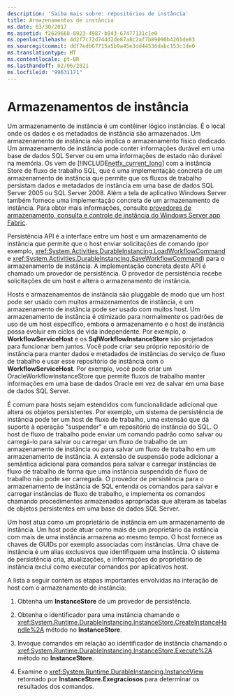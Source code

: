 ```yaml
---
description: 'Saiba mais sobre: repositórios de instância'
title: Armazenamentos de instância
ms.date: 03/30/2017
ms.assetid: f2629668-0923-4987-b943-67477131c1e0
ms.openlocfilehash: 4d2f7c72d744d2de87a8c2af7b89090b4261de83
ms.sourcegitcommit: ddf7edb67715a5b9a45e3dd44536dabc153c1de0
ms.translationtype: MT
ms.contentlocale: pt-BR
ms.lasthandoff: 02/06/2021
ms.locfileid: "99631171"
---
```

# <a name="instance-stores"></a>Armazenamentos de instância

Um armazenamento de instância é um contêiner lógico instâncias. É o local onde os dados e os metadados de instância são armazenados. Um armazenamento de instância não implica o armazenamento físico dedicado. Um armazenamento de instância pode conter informações durável em uma base de dados SQL Server ou em uma informações de estado não durável na memória. Os vem de [!INCLUDE[netfx_current_long](../../../includes/netfx-current-long-md.md)] com a instância Store de fluxo de trabalho SQL, que é uma implementação concreta de um armazenamento de instância que permite que os fluxos de trabalho persistam dados e metadados de instância em uma base de dados SQL Server 2005 ou SQL Server 2008. Além a tela de aplicativo Windows Server também fornece uma implementação concreta de um armazenamento de instância. Para obter mais informações, consulte [provedores de armazenamento, consulta e controle de instância do Windows Server app Fabric](/previous-versions/appfabric/ff383417(v=azure.10)).  
  
 Persistência API é a interface entre um host e um armazenamento de instância que permite que o host enviar solicitações de comando (por exemplo, <xref:System.Activities.DurableInstancing.LoadWorkflowCommand> e <xref:System.Activities.DurableInstancing.SaveWorkflowCommand>) para o armazenamento de instância. A implementação concreta deste API é chamado um provedor de persistência. O provedor de persistência recebe solicitações de um host e altera o armazenamento de instância.  
  
 Hosts e armazenamentos de instância são pluggable de modo que um host pode ser usado com muitos armazenamentos de instância, e um armazenamento de instância pode ser usado com muitos host. Um armazenamento de instância é otimizado para normalmente os padrões de uso de um host específico, embora o armazenamento e o host de instância possa evoluir em ciclos de vida independente. Por exemplo, o **WorkflowServiceHost** e os **SqlWorkflowInstanceStore** são projetados para funcionar bem juntos. Você pode criar seu próprio repositório de instância para manter dados e metadados de instâncias do serviço de fluxo de trabalho e usar esse repositório de instância com o **WorkflowServiceHost**. Por exemplo, você pode criar um OracleWorkflowInstanceStore que permite fluxos de trabalho manter informações em uma base de dados Oracle em vez de salvar em uma base de dados SQL Server.  
  
 É comum para hosts sejam estendidos com funcionalidade adicional que altera os objetos persistentes. Por exemplo, um sistema de persistência de instância pode ter um host de fluxo de trabalho, uma extensão que dá suporte à operação "suspender" e um repositório de instância do SQL.  O host de fluxo de trabalho pode enviar um comando padrão como salvar ou carregá-lo para salvar ou carregar um fluxo de trabalho de um armazenamento de instância ou para salvar um fluxo de trabalho em um armazenamento de instância. A extensão de suspensão pode adicionar a semântica adicional para comandos para salvar e carregar instâncias de fluxo de trabalho de forma que uma instância suspendida de fluxo de trabalho não pode ser carregada. O provedor de persistência para o armazenamento de instância de SQL entenda os comandos para salvar e carregar instâncias de fluxo de trabalho, e implementa os comandos chamando procedimentos armazenados apropriadas que alteram as tabelas de objetos persistentes em uma base de dados SQL Server.  
  
 Um host atua como um proprietário de instância em um armazenamento de instância. Um host pode atuar como mais de um proprietário da instância com mais de uma instância armazena ao mesmo tempo. O host fornece as chaves de GUIDs por exemplo associadas com instâncias. Uma chave de instância é um alias exclusivos que identifiquem uma instância. O sistema de persistência cria, atualizações, e informações do proprietário de instância exclui como executar comandos por aplicativos host.  
  
 A lista a seguir contém as etapas importantes envolvidas na interação de host com o armazenamento de instância:  
  
1. Obtenha um **InstanceStore** de um provedor de persistência.  

2. Obtenha o identificador para uma instância chamando o <xref:System.Runtime.DurableInstancing.InstanceStore.CreateInstanceHandle%2A> método no **InstanceStore**.  
  
3. Invoque comandos em relação ao identificador de instância chamando o <xref:System.Runtime.DurableInstancing.InstanceStore.Execute%2A> método no **InstanceStore**.  
  
4. Examine o <xref:System.Runtime.DurableInstancing.InstanceView> retornado por **InstanceStore.Exegraciosos** para determinar os resultados dos comandos.
